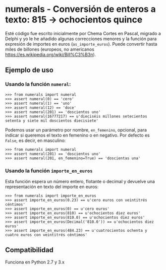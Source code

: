 # numerals - Conversión de enteros a texto: 815 -> ochocientos quince

Esté código fue escrito inicialmente por Chema Cortes en Pascal, migrado a Delphi
y yo le he añadido algunas correcciones menores y la función para expresión de
importes en euros (`as_importe_euros`). Puede convertir hasta miles de billones (europeos, no americanos <https://es.wikipedia.org/wiki/Bill%C3%B3n>).

## Ejemplo de uso

### Usando la función `numeral`:

    >>> from numerals import numeral
    >>> assert numeral(0) == 'cero'
    >>> assert numeral(1) == 'uno'
    >>> assert numeral(12) == 'doce'
    >>> assert numeral(201) == 'doscientos uno'
    >>> assert numeral(16777217) == u'dieciséis millones setecientos setenta y siete mil doscientos diecisiete'

Podemos usar un parámetro por nombre, `en_femenino`, opcional, para indicar si
queremos el texto en femenino o en negativo. Por defecto es `False`, es decir,
 en masculino:

    >>> from numerals import numeral
    >>> assert numeral(201) == 'doscientos uno'
    >>> assert numeral(201, en_femenino=True) == 'doscientas una'

### Usando la función `importe_en_euros`

Esta función espera un número entero, flotante o decimal y devuelve una representación
en texto del importe en euros:

    >>> from numerals import importe_en_euros
    >>> assert importe_en_euros(0.23) == u'cero euros con veintitrés céntimos'
    >>> assert importe_en_euros(0) == u'cero euros'
    >>> assert importe_en_euros(810) == u'ochocientos diez euros'
    >>> assert importe_en_euros(810.0) == u'ochocientos diez euros'
    >>> assert importe_en_euros(Decimal('810.0')) == u'ochocientos diez euros'
    >>> assert importe_en_euros(484.23) == u'cuatrocientos ochenta y cuatro euros con veintitrés céntimos'

## Compatibilidad

Funciona en Python 2.7 y 3.x

